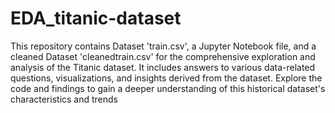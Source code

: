# EDA_titanic-dataset
This repository contains Dataset 'train.csv', a Jupyter Notebook file, and a cleaned Dataset 'cleanedtrain.csv' for the comprehensive exploration and analysis of the Titanic dataset. It includes answers to various data-related questions, visualizations, and insights derived from the dataset. Explore the code and findings to gain a deeper understanding of this historical dataset's characteristics and trends
